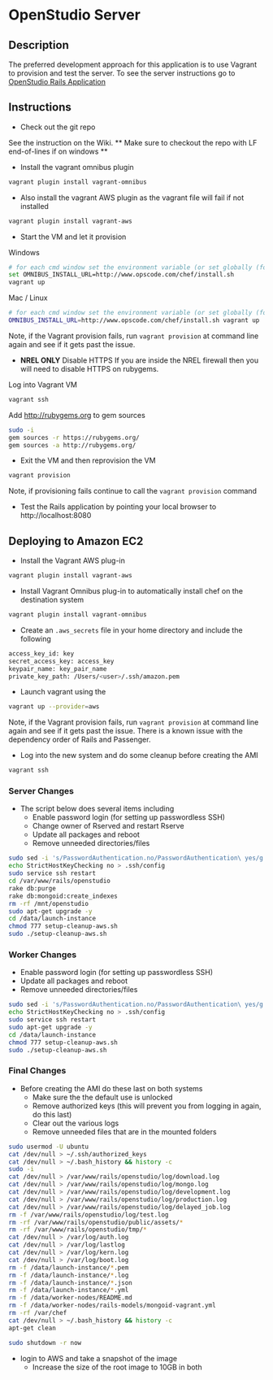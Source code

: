 # OpenStudio Server

## Description
The preferred development approach for this application is to use Vagrant to provision and test the server.  To see the server instructions go to [OpenStudio Rails Application](./openstudio-server/README.md)

## Instructions

- Check out the git repo

See the instruction on the Wiki. ** Make sure to checkout the repo with LF end-of-lines if on windows **

- Install the vagrant omnibus plugin

```sh
vagrant plugin install vagrant-omnibus
```

- Also install the vagrant AWS plugin as the vagrant file will fail if not installed 

```sh
vagrant plugin install vagrant-aws
```

- Start the VM and let it provision

Windows

```sh
# for each cmd window set the environment variable (or set globally (for NREL only)
set OMNIBUS_INSTALL_URL=http://www.opscode.com/chef/install.sh
vagrant up
```

Mac / Linux

```sh
# for each cmd window set the environment variable (or set globally (for NREL only)
OMNIBUS_INSTALL_URL=http://www.opscode.com/chef/install.sh vagrant up
```

Note, if the Vagrant provision fails, run `vagrant provision` at command line again and see if it gets past the issue.

- **NREL ONLY** Disable HTTPS
If you are inside the NREL firewall then you will need to disable HTTPS on rubygems. 

Log into Vagrant VM

```sh
vagrant ssh
```

Add http://rubygems.org to gem sources

```sh
sudo -i
gem sources -r https://rubygems.org/
gem sources -a http://rubygems.org/

```

- Exit the VM and then reprovision the VM

```sh
vagrant provision
```

Note, if provisioning fails continue to call the `vagrant provision` command

- Test the Rails application by pointing your local browser to http://localhost:8080

## Deploying to Amazon EC2

- Install the Vagrant AWS plug-in

```sh
vagrant plugin install vagrant-aws
```

- Install Vagrant Omnibus plug-in to automatically install chef on the destination system

```sh
vagrant plugin install vagrant-omnibus
```

- Create an `.aws_secrets` file in your home directory and include the following

```sh
access_key_id: key
secret_access_key: access_key
keypair_name: key_pair_name
private_key_path: /Users/<user>/.ssh/amazon.pem
```

- Launch vagrant using the

```sh
vagrant up --provider=aws
```

Note, if the Vagrant provision fails, run `vagrant provision` at command line again and see if it gets past the issue. There is a known issue with the dependency order of Rails and Passenger.

- Log into the new system and do some cleanup before creating the AMI

```sh
vagrant ssh
```

### Server Changes
- The script below does several items including
  + Enable password login (for setting up passwordless SSH)
  + Change owner of Rserved and restart Rserve 
  + Update all packages and reboot
  + Remove unneeded directories/files


```sh
sudo sed -i 's/PasswordAuthentication.no/PasswordAuthentication\ yes/g' /etc/ssh/sshd_config
echo StrictHostKeyChecking no > .ssh/config
sudo service ssh restart
cd /var/www/rails/openstudio
rake db:purge
rake db:mongoid:create_indexes
rm -rf /mnt/openstudio
sudo apt-get upgrade -y
cd /data/launch-instance
chmod 777 setup-cleanup-aws.sh
sudo ./setup-cleanup-aws.sh
```

### Worker Changes
  + Enable password login (for setting up passwordless SSH)
  + Update all packages and reboot
  + Remove unneeded directories/files


```sh
sudo sed -i 's/PasswordAuthentication.no/PasswordAuthentication\ yes/g' /etc/ssh/sshd_config
echo StrictHostKeyChecking no > .ssh/config
sudo service ssh restart
sudo apt-get upgrade -y
cd /data/launch-instance
chmod 777 setup-cleanup-aws.sh
sudo ./setup-cleanup-aws.sh
```

### Final Changes
- Before creating the AMI do these last on both systems
  + Make sure the the default use is unlocked
  + Remove authorized keys (this will prevent you from logging in again, do this last)
  + Clear out the various logs
  + Remove unneeded files that are in the mounted folders

```sh
sudo usermod -U ubuntu
cat /dev/null > ~/.ssh/authorized_keys
cat /dev/null > ~/.bash_history && history -c
sudo -i
cat /dev/null > /var/www/rails/openstudio/log/download.log
cat /dev/null > /var/www/rails/openstudio/log/mongo.log
cat /dev/null > /var/www/rails/openstudio/log/development.log
cat /dev/null > /var/www/rails/openstudio/log/production.log
cat /dev/null > /var/www/rails/openstudio/log/delayed_job.log
rm -f /var/www/rails/openstudio/log/test.log
rm -rf /var/www/rails/openstudio/public/assets/*
rm -rf /var/www/rails/openstudio/tmp/*
cat /dev/null > /var/log/auth.log
cat /dev/null > /var/log/lastlog
cat /dev/null > /var/log/kern.log
cat /dev/null > /var/log/boot.log
rm -f /data/launch-instance/*.pem
rm -f /data/launch-instance/*.log
rm -f /data/launch-instance/*.json
rm -f /data/launch-instance/*.yml
rm -f /data/worker-nodes/README.md
rm -f /data/worker-nodes/rails-models/mongoid-vagrant.yml
rm -rf /var/chef
cat /dev/null > ~/.bash_history && history -c
apt-get clean

sudo shutdown -r now
```

- login to AWS and take a snapshot of the image
  + Increase the size of the root image to 10GB in both



